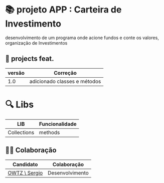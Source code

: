 # 📚 projeto APP : Carteira de Investimento
desenvolvimento de um programa onde acione fundos e conte os valores, organização de Investimentos

## 📂 projects feat.
| versão | Correção |
|------|-------|
| 1.0 | adicionado classes e métodos |



# 🔍 Libs

| LIB | Funcionalidade |
|-----|-----|
| Collections | methods |


## 👨‍💻 Colaboração

|Candidato | Colaboração |
|----|----|
| [OWTZ \ Sergio](https://www.linkedin.com/in/sergiotechenicalti/) | Desenvolvimento |

